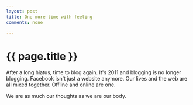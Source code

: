 ```yaml
---
layout: post
title: One more time with feeling
comments: none

---
```


{{ page.title }}
================

After a long hiatus, time to blog again. It's 2011 and blogging is no longer blogging. Facebook isn't just a website anymore. Our lives and the web are all mixed together. Offline and online are one.

We are as much our thoughts as we are our body.